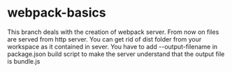 # webpack-basics
This branch deals with the creation of webpack server.
From now on files are served from http server.
You can get rid of dist folder from your workspace as it contained in sever.
You have to add --output-filename in package.json build script to make the server understand that the output file is bundle.js